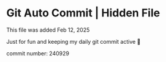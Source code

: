# Git Auto Commit | Hidden File

This file was added Feb 12, 2025

Just for fun and keeping my daily git commit active 🤪

commit number: 240929
